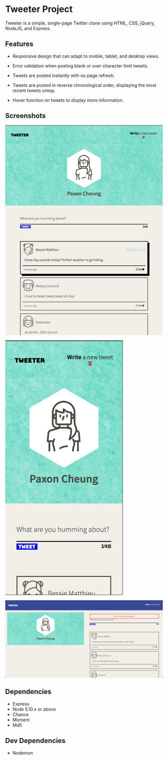 # Tweeter Project

Tweeter is a simple, single-page Twitter clone using HTML, CSS, jQuery, NodeJS, and Express. 

## Features

- Responsive design that can adapt to mobile, tablet, and desktop views.

- Error validation when posting blank or over character limit tweets.

- Tweets are posted instantly with no page refresh. 

- Tweets are posted in reverse chronological order, displaying the most recent tweets ontop.

- Hover function on tweets to display more information.

## Screenshots

!["Screenshot of tablet interface with hover function"](https://github.com/Pax14/tweeter/blob/master/screenshots/Tabletview.png)

!["Screenshot of mobile interface"](https://github.com/Pax14/tweeter/blob/master/screenshots/Mobileview.png)

!["Screenshot of desktop interface with error handling"](https://github.com/Pax14/tweeter/blob/master/screenshots/DesktopViewErrorHandling.png)

## Dependencies

- Express
- Node 5.10.x or above
- Chance
- Moment
- Md5

## Dev Dependencies

- Nodemon

